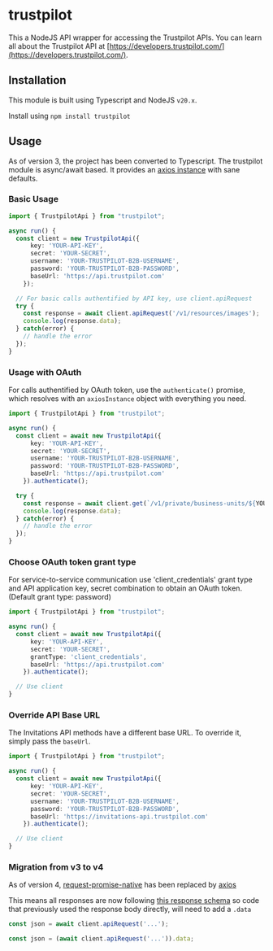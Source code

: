 # trustpilot

This a NodeJS API wrapper for accessing the Trustpilot APIs. You can learn all about the Trustpilot API at [https://developers.trustpilot.com/](https://developers.trustpilot.com/).

## Installation

This module is built using Typescript and NodeJS `v20.x`.

Install using `npm install trustpilot`

## Usage

As of version 3, the project has been converted to Typescript.
The trustpilot module is async/await based. It provides an [axios instance](https://github.com/axios/axios?tab=readme-ov-file#creating-an-instance) with sane defaults.

### Basic Usage

```ts
import { TrustpilotApi } from "trustpilot";

async run() {
  const client = new TrustpilotApi({
      key: 'YOUR-API-KEY',
      secret: 'YOUR-SECRET',
      username: 'YOUR-TRUSTPILOT-B2B-USERNAME',
      password: 'YOUR-TRUSTPILOT-B2B-PASSWORD',
      baseUrl: 'https://api.trustpilot.com'
    });

  // For basic calls authentified by API key, use client.apiRequest
  try {
    const response = await client.apiRequest('/v1/resources/images');
    console.log(response.data);
  } catch(error) {
    // handle the error
  });
}
```

### Usage with OAuth

For calls authentified by OAuth token, use the `authenticate()` promise, which resolves with an `axiosInstance`
object with everything you need.

```ts
import { TrustpilotApi } from "trustpilot";

async run() {
  const client = await new TrustpilotApi({
      key: 'YOUR-API-KEY',
      secret: 'YOUR-SECRET',
      username: 'YOUR-TRUSTPILOT-B2B-USERNAME',
      password: 'YOUR-TRUSTPILOT-B2B-PASSWORD',
      baseUrl: 'https://api.trustpilot.com'
    }).authenticate();

  try {
    const response = await client.get(`/v1/private/business-units/${YOUR_BUSINESS_UNIT_ID}/reviews`);
    console.log(response.data);
  } catch(error) {
    // handle the error
  });
}
```

### Choose OAuth token grant type

For service-to-service communication use 'client_credentials' grant type and API application key, secret combination to obtain an OAuth token. (Default grant type: password)

```ts
import { TrustpilotApi } from "trustpilot";

async run() {
  const client = await new TrustpilotApi({
      key: 'YOUR-API-KEY',
      secret: 'YOUR-SECRET',
      grantType: 'client_credentials',
      baseUrl: 'https://api.trustpilot.com'
    }).authenticate();

  // Use client
}
```

### Override API Base URL

The Invitations API methods have a different base URL. To override it, simply pass the `baseUrl`.

```ts
import { TrustpilotApi } from "trustpilot";

async run() {
  const client = await new TrustpilotApi({
      key: 'YOUR-API-KEY',
      secret: 'YOUR-SECRET',
      username: 'YOUR-TRUSTPILOT-B2B-USERNAME',
      password: 'YOUR-TRUSTPILOT-B2B-PASSWORD',
      baseUrl: 'https://invitations-api.trustpilot.com'
    }).authenticate();

  // Use client
}
```

### Migration from v3 to v4

As of version 4, [request-promise-native](https://github.com/request/request-promise-native) has been replaced by [axios](https://github.com/axios/axios)

This means all responses are now following [this response schema](https://github.com/axios/axios?tab=readme-ov-file#response-schema)
so code that previously used the response body directly, will need to add a `.data`

```ts
const json = await client.apiRequest('...');
```

```ts
const json = (await client.apiRequest('...')).data;
```

